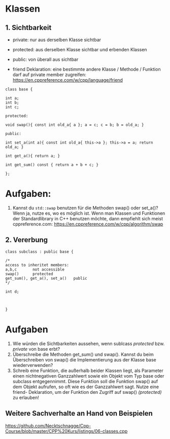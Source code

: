 # Klassen


## 1. Sichtbarkeit

* private: nur aus derselben Klasse sichtbar
* protected: aus derselben Klasse sichtbar und erbenden Klassen
* public: von überall aus sichtbar

* friend Deklaration: eine bestimmte andere Klasse / Methode / Funktion darf auf private member zugreifen: https://en.cppreference.com/w/cpp/language/friend

```
class base {

int a;
int b;
int c;

protected:

void swap(){ const int old_a{ a }; a = c; c = b; b = old_a; }

public:

int set_a(int a){ const int old_a{ this->a }; this->a = a; return old_a; }

int get_a(){ return a; }

int get_sum() const { return a + b + c; }

};
```
# Aufgaben:
1. Kannst du `std::swap` benutzen für die Methoden swap() oder set_a()? Wenn ja, nutze es, wo es möglich ist.
   Wenn man Klassen und Funktionen der Standardlibrary in C++ benutzen möchte, dann empfiehlt sich meist cppreference.com:
   https://en.cppreference.com/w/cpp/algorithm/swap


## 2. Vererbung

```
class subclass : public base {

/*
access to inheritet members:
a,b,c       not accessible
swap()      protected
get_sum(), get_a(), set_a()   public
*/

int d;



}
```

# Aufgaben
1. Wie würden die Sichtbarkeiten aussehen, wenn sublcass _protected_ bzw. _private_ von base erbt?
2. Überschreibe die Methoden get_sum() und swap(). Kannst du beim Überschreiben von swap() die Implementierung aus der Klasse base wiederverwenden?
3. Schreib eine Funktion, die außerhalb beider Klassen liegt, als Parameter einen nichtnegativen Ganzzahlwert sowie ein Objekt vom Typ base oder subclass entgegennimmt. Diese Funktion soll die Funktion swap() auf dem Objekt aufrufen, so oft wie es der Ganzzahlwert sagt. Nutze eine friend- Deklaration, um der Funktion den Zugriff auf swap() _(protected)_ zu erlauben!


## Weitere Sachverhalte an Hand von Beispielen

https://github.com/Necktschnagge/Cpp-Course/blob/master/CPP%20Kurs/listings/06-classes.cpp
